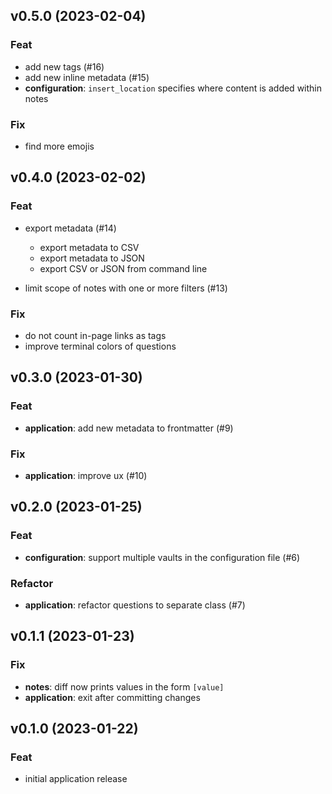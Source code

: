 ## v0.5.0 (2023-02-04)

### Feat

-   add new tags (#16)
-   add new inline metadata (#15)
-   **configuration**: `insert_location` specifies where content is added within notes

### Fix

-   find more emojis

## v0.4.0 (2023-02-02)

### Feat

-   export metadata (#14)

    -   export metadata to CSV
    -   export metadata to JSON
    -   export CSV or JSON from command line

-   limit scope of notes with one or more filters (#13)

### Fix

-   do not count in-page links as tags
-   improve terminal colors of questions

## v0.3.0 (2023-01-30)

### Feat

-   **application**: add new metadata to frontmatter (#9)

### Fix

-   **application**: improve ux (#10)

## v0.2.0 (2023-01-25)

### Feat

-   **configuration**: support multiple vaults in the configuration file (#6)

### Refactor

-   **application**: refactor questions to separate class (#7)

## v0.1.1 (2023-01-23)

### Fix

-   **notes**: diff now prints values in the form `[value]`
-   **application**: exit after committing changes

## v0.1.0 (2023-01-22)

### Feat

-   initial application release
